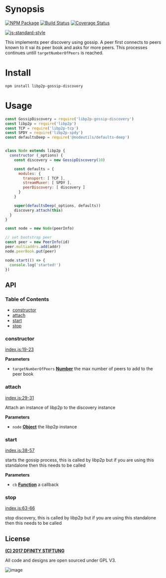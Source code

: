 # Synopsis 

[![NPM Package](https://img.shields.io/npm/v/libp2p-gossip-discovery.svg?style=flat-square)](https://www.npmjs.org/package/libp2p-gossip-discovery)
[![Build Status](https://img.shields.io/travis/dfinity/js-libp2p-gossip-discovery.svg?branch=master&style=flat-square)](https://travis-ci.org/dfinity/js-libp2p-gossip-discovery)
[![Coverage Status](https://img.shields.io/coveralls/dfinity/js-libp2p-gossip-discovery.svg?style=flat-square)](https://coveralls.io/r/dfinity/js-libp2p-gossip-discovery)

[![js-standard-style](https://cdn.rawgit.com/feross/standard/master/badge.svg)](https://github.com/feross/standard)  

This implements peer discovery using gossip. A peer first connects to peers
known to it vai its peer book and asks for more peers. This processes continues
untill `targetNumberOfPeers` is reached.

# Install
`npm install libp2p-gossip-discovery`

# Usage

```javascript
const GossipDiscovery = require('libp2p-gossip-discovery')
const libp2p = require('libp2p')
const TCP = require('libp2p-tcp')
const SPDY = require('libp2p-spdy')
const defaultsDeep = require('@nodeutils/defaults-deep')


class Node extends libp2p {
  constructor (_options) {
    const discovery = new GossipDiscovery(10)

    const defaults = {
      modules: {
        transport: [ TCP ],
        streamMuxer: [ SPDY ],
        peerDiscovery: [ discovery ]
      }
    }

    super(defaultsDeep(_options, defaults))
    discovery.attach(this)
  }
}

const node = new Node(peerInfo)

// set bootstrap peer
const peer = new PeerInfo(id)
peer.multiaddrs.add(addr)
node.peerBook.put(peer)

node.start(() => {
  console.log('started!')
})

```

## API
### Table of Contents

-   [constructor](#constructor)
-   [attach](#attach)
-   [start](#start)
-   [stop](#stop)

### constructor

[index.js:19-23](https://github.com/wanderer/js-libp2p-peer-gossip/blob/d89bcf8279cb3f62eb9937a4b46c76317ff07d43/index.js#L19-L23 "Source code on GitHub")

**Parameters**

-   `targetNumberOfPeers` **[Number](https://developer.mozilla.org/en-US/docs/Web/JavaScript/Reference/Global_Objects/Number)** the max number of peers to add to the peer book

### attach

[index.js:29-31](https://github.com/wanderer/js-libp2p-peer-gossip/blob/d89bcf8279cb3f62eb9937a4b46c76317ff07d43/index.js#L29-L31 "Source code on GitHub")

Attach an instance of libp2p to the discovery instance

**Parameters**

-   `node` **[Object](https://developer.mozilla.org/en-US/docs/Web/JavaScript/Reference/Global_Objects/Object)** the libp2p instance

### start

[index.js:38-57](https://github.com/wanderer/js-libp2p-peer-gossip/blob/d89bcf8279cb3f62eb9937a4b46c76317ff07d43/index.js#L38-L57 "Source code on GitHub")

starts the gossip process, this is called by libp2p but if you are using
this standalone then this needs to be called

**Parameters**

-   `cb` **[Function](https://developer.mozilla.org/en-US/docs/Web/JavaScript/Reference/Statements/function)** a callback

### stop

[index.js:63-66](https://github.com/wanderer/js-libp2p-peer-gossip/blob/d89bcf8279cb3f62eb9937a4b46c76317ff07d43/index.js#L63-L66 "Source code on GitHub")

stop discovery, this is called by libp2p but if you are using
this standalone then this needs to be called

## License

[**(C) 2017 DFINITY STIFTUNG**](http://dfinity.network)

All code and designs are open sourced under GPL V3.

![image](https://user-images.githubusercontent.com/6457089/32753794-10f4cbc2-c883-11e7-8dcf-ff8088b38f9f.png)
